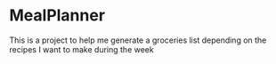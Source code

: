 # MealPlanner

This is a project to help me generate a groceries list depending on the recipes I want to make during the week